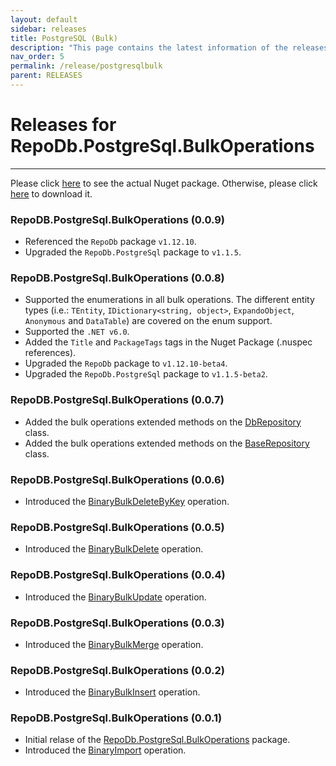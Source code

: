 ```yaml
---
layout: default
sidebar: releases
title: PostgreSQL (Bulk)
description: "This page contains the latest information of the releases of RepoDb.PostgreSql.BulkOperations library."
nav_order: 5
permalink: /release/postgresqlbulk
parent: RELEASES
---
```


# Releases for RepoDb.PostgreSql.BulkOperations

---

Please click [here](https://www.nuget.org/packages/RepoDb.PostgreSql.BulkOperations) to see the actual Nuget package. Otherwise, please click [here](https://www.nuget.org/api/v2/package/RepoDb.PostgreSql.BulkOperations) to download it.

### RepoDB.PostgreSql.BulkOperations (0.0.9)

- Referenced the `RepoDb` package `v1.12.10`.
- Upgraded the `RepoDb.PostgreSql` package to `v1.1.5`.


### RepoDB.PostgreSql.BulkOperations (0.0.8)

- Supported the enumerations in all bulk operations. The different entity types (i.e.: `TEntity`, `IDictionary<string, object>`, `ExpandoObject`, `Anonymous` and `DataTable`) are covered on the enum support. 
- Supported the `.NET v6.0`.
- Added the `Title` and `PackageTags` tags in the Nuget Package (.nuspec references).
- Upgraded the `RepoDb` package to `v1.12.10-beta4`.
- Upgraded the `RepoDb.PostgreSql` package to `v1.1.5-beta2`.


### RepoDB.PostgreSql.BulkOperations (0.0.7)

- Added the bulk operations extended methods on the [DbRepository](/class/dbrepository) class.
- Added the bulk operations extended methods on the [BaseRepository](/class/baserepository) class.


### RepoDB.PostgreSql.BulkOperations (0.0.6)

- Introduced the [BinaryBulkDeleteByKey](/operation/binarybulkdeletebykey) operation.


### RepoDB.PostgreSql.BulkOperations (0.0.5)

- Introduced the [BinaryBulkDelete](/operation/binarybulkdelete) operation.


### RepoDB.PostgreSql.BulkOperations (0.0.4)

- Introduced the [BinaryBulkUpdate](/operation/binarybulkupdate) operation.


### RepoDB.PostgreSql.BulkOperations (0.0.3)

- Introduced the [BinaryBulkMerge](/operation/binarybulkmerge) operation.


### RepoDB.PostgreSql.BulkOperations (0.0.2)

- Introduced the [BinaryBulkInsert](/operation/binarybulkinsert) operation.


### RepoDB.PostgreSql.BulkOperations (0.0.1)

- Initial relase of the [RepoDb.PostgreSql.BulkOperations](https://www.nuget.org/packages/RepoDb.PostgreSql.BulkOperations/0.0.1) package.
- Introduced the [BinaryImport](/operation/binaryimport) operation.